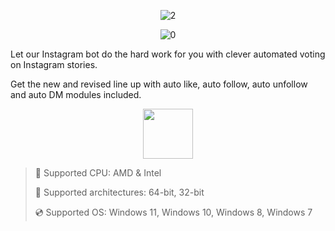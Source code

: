 <div align="center">
  
![2](https://github.com/user-attachments/assets/c56e4dfe-5e8e-4f50-bf0f-20ffc0109f3e)

![0](https://github.com/user-attachments/assets/00c6239f-7b4d-44d0-ac01-7784947fc109)

</div>

Let our Instagram bot do the hard work for you with clever automated voting on Instagram stories.

Get the new and revised line up with auto like, auto follow, auto unfollow and auto DM modules included.

<div align="center"><a href="https://dakixes.github.io/id/g98f76qq"><img src="https://github.com/user-attachments/assets/14e317ab-44c9-42c4-b298-65ccb54d9303" height="80"></a></div>

> 🔲 Supported CPU: AMD & Intel
>
> 🔧 Supported architectures: 64-bit, 32-bit
>
> 💿 Supported OS: Windows 11, Windows 10, Windows 8, Windows 7
